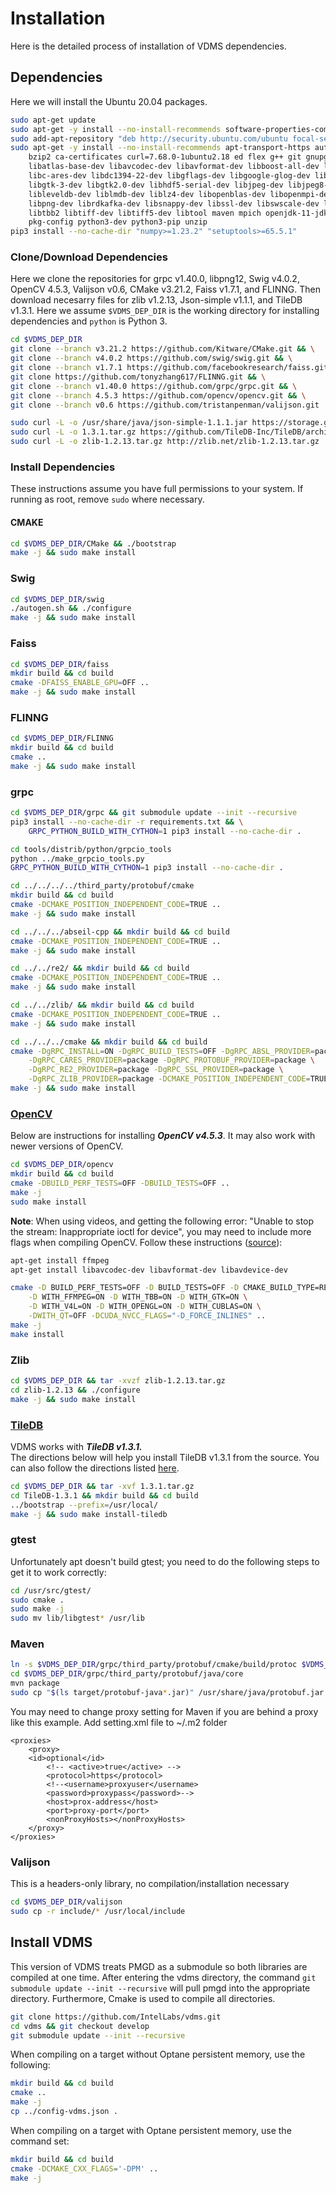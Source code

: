 # Installation
Here is the detailed process of installation of VDMS dependencies.

## Dependencies
Here we will install the Ubuntu 20.04 packages.
```bash
sudo apt-get update
sudo apt-get -y install --no-install-recommends software-properties-common
sudo add-apt-repository "deb http://security.ubuntu.com/ubuntu focal-security main"
sudo apt-get -y install --no-install-recommends apt-transport-https autoconf automake bison build-essential \
    bzip2 ca-certificates curl=7.68.0-1ubuntu2.18 ed flex g++ git gnupg-agent javacc libarchive-tools \
    libatlas-base-dev libavcodec-dev libavformat-dev libboost-all-dev libbz2-dev \
    libc-ares-dev libdc1394-22-dev libgflags-dev libgoogle-glog-dev libgtest-dev \
    libgtk-3-dev libgtk2.0-dev libhdf5-serial-dev libjpeg-dev libjpeg8-dev libjsoncpp-dev \
    libleveldb-dev liblmdb-dev liblz4-dev libopenblas-dev libopenmpi-dev \
    libpng-dev librdkafka-dev libsnappy-dev libssl-dev libswscale-dev libtbb-dev \
    libtbb2 libtiff-dev libtiff5-dev libtool maven mpich openjdk-11-jdk-headless \
    pkg-config python3-dev python3-pip unzip
pip3 install --no-cache-dir "numpy>=1.23.2" "setuptools>=65.5.1"
```
### Clone/Download Dependencies
Here we clone the repositories for grpc v1.40.0, libpng12, Swig v4.0.2, OpenCV 4.5.3, Valijson v0.6, CMake v3.21.2, Faiss v1.7.1, and FLINNG. Then download necesarry files for zlib v1.2.13, Json-simple v1.1.1, and TileDB v1.3.1.
Here we assume `$VDMS_DEP_DIR` is the working directory for installing dependencies and `python` is Python 3.
```bash
cd $VDMS_DEP_DIR
git clone --branch v3.21.2 https://github.com/Kitware/CMake.git && \
git clone --branch v4.0.2 https://github.com/swig/swig.git && \
git clone --branch v1.7.1 https://github.com/facebookresearch/faiss.git && \
git clone https://github.com/tonyzhang617/FLINNG.git && \
git clone --branch v1.40.0 https://github.com/grpc/grpc.git && \
git clone --branch 4.5.3 https://github.com/opencv/opencv.git && \
git clone --branch v0.6 https://github.com/tristanpenman/valijson.git

sudo curl -L -o /usr/share/java/json-simple-1.1.1.jar https://storage.googleapis.com/google-code-archive-downloads/v2/code.google.com/json-simple/json-simple-1.1.1.jar && \
sudo curl -L -o 1.3.1.tar.gz https://github.com/TileDB-Inc/TileDB/archive/refs/tags/1.3.1.tar.gz && \
sudo curl -L -o zlib-1.2.13.tar.gz http://zlib.net/zlib-1.2.13.tar.gz
```

### Install Dependencies
These instructions assume you have full permissions to your system.
If running as root, remove `sudo` where necessary.

#### CMAKE
```bash
cd $VDMS_DEP_DIR/CMake && ./bootstrap
make -j && sudo make install
```

### Swig
```bash
cd $VDMS_DEP_DIR/swig
./autogen.sh && ./configure
make -j && sudo make install
```

### Faiss
```bash
cd $VDMS_DEP_DIR/faiss
mkdir build && cd build
cmake -DFAISS_ENABLE_GPU=OFF ..
make -j && sudo make install
```

### FLINNG
```bash
cd $VDMS_DEP_DIR/FLINNG
mkdir build && cd build
cmake ..
make -j && sudo make install
```

### grpc
```bash
cd $VDMS_DEP_DIR/grpc && git submodule update --init --recursive
pip3 install --no-cache-dir -r requirements.txt && \
    GRPC_PYTHON_BUILD_WITH_CYTHON=1 pip3 install --no-cache-dir .

cd tools/distrib/python/grpcio_tools
python ../make_grpcio_tools.py
GRPC_PYTHON_BUILD_WITH_CYTHON=1 pip3 install --no-cache-dir .

cd ../../../../third_party/protobuf/cmake
mkdir build && cd build
cmake -DCMAKE_POSITION_INDEPENDENT_CODE=TRUE ..
make -j && sudo make install

cd ../../../abseil-cpp && mkdir build && cd build
cmake -DCMAKE_POSITION_INDEPENDENT_CODE=TRUE ..
make -j && sudo make install

cd ../../re2/ && mkdir build && cd build
cmake -DCMAKE_POSITION_INDEPENDENT_CODE=TRUE ..
make -j && sudo make install

cd ../../zlib/ && mkdir build && cd build
cmake -DCMAKE_POSITION_INDEPENDENT_CODE=TRUE ..
make -j && sudo make install

cd ../../../cmake && mkdir build && cd build
cmake -DgRPC_INSTALL=ON -DgRPC_BUILD_TESTS=OFF -DgRPC_ABSL_PROVIDER=package \
    -DgRPC_CARES_PROVIDER=package -DgRPC_PROTOBUF_PROVIDER=package \
    -DgRPC_RE2_PROVIDER=package -DgRPC_SSL_PROVIDER=package \
    -DgRPC_ZLIB_PROVIDER=package -DCMAKE_POSITION_INDEPENDENT_CODE=TRUE ../..
make -j && sudo make install
```

### [OpenCV](https://opencv.org/)

Below are instructions for installing ***OpenCV v4.5.3***. It may also work with newer versions of OpenCV.
```bash
cd $VDMS_DEP_DIR/opencv
mkdir build && cd build
cmake -DBUILD_PERF_TESTS=OFF -DBUILD_TESTS=OFF ..
make -j
sudo make install
```

**Note**: When using videos, and getting the following error: "Unable to stop the stream: Inappropriate ioctl for device", you may need to include more flags when compiling OpenCV. Follow these instructions ([source](https://stackoverflow.com/questions/41200201/opencv-unable-to-stop-the-stream-inappropriate-ioctl-for-device)):
```bash
apt-get install ffmpeg
apt-get install libavcodec-dev libavformat-dev libavdevice-dev

cmake -D BUILD_PERF_TESTS=OFF -D BUILD_TESTS=OFF -D CMAKE_BUILD_TYPE=RELEASE -D CMAKE_INSTALL_PREFIX=/usr/local \
    -D WITH_FFMPEG=ON -D WITH_TBB=ON -D WITH_GTK=ON \
    -D WITH_V4L=ON -D WITH_OPENGL=ON -D WITH_CUBLAS=ON \
    -DWITH_QT=OFF -DCUDA_NVCC_FLAGS="-D_FORCE_INLINES" ..
make -j
make install
```

### Zlib
```bash
cd $VDMS_DEP_DIR && tar -xvzf zlib-1.2.13.tar.gz
cd zlib-1.2.13 && ./configure
make -j && sudo make install
```

### [TileDB](https://tiledb.io/)
VDMS works with ***TileDB v1.3.1.***<br>
The directions below will help you install TileDB v1.3.1 from the source.
You can also follow the directions listed
[here](https://docs.tiledb.io/en/latest/installation.html).
```bash
cd $VDMS_DEP_DIR && tar -xvf 1.3.1.tar.gz
cd TileDB-1.3.1 && mkdir build && cd build
../bootstrap --prefix=/usr/local/
make -j && sudo make install-tiledb
```

### gtest
Unfortunately apt doesn't build gtest;
you need to do the following steps to get it to work correctly:
```bash
cd /usr/src/gtest/
sudo cmake .
sudo make -j
sudo mv lib/libgtest* /usr/lib
```

### Maven
```bash
ln -s $VDMS_DEP_DIR/grpc/third_party/protobuf/cmake/build/protoc $VDMS_DEP_DIR/grpc/third_party/protobuf/src/protoc
cd $VDMS_DEP_DIR/grpc/third_party/protobuf/java/core
mvn package
sudo cp "$(ls target/protobuf-java*.jar)" /usr/share/java/protobuf.jar
```

You may need to change proxy setting for Maven if you are behind a proxy like this example.
Add setting.xml file to ~/.m2 folder
```
<proxies>
    <proxy>
    <id>optional</id>
        <!-- <active>true</active> -->
        <protocol>https</protocol>
        <!--<username>proxyuser</username>
        <password>proxypass</password>-->
        <host>prox-address</host>
        <port>proxy-port</port>
        <nonProxyHosts></nonProxyHosts>
    </proxy>
</proxies>
```

### Valijson
This is a headers-only library, no compilation/installation necessary
```bash
cd $VDMS_DEP_DIR/valijson
sudo cp -r include/* /usr/local/include
```

## Install VDMS
This version of VDMS treats PMGD as a submodule so both libraries are compiled at one time. After entering the vdms directory, the command `git submodule update --init --recursive` will pull pmgd into the appropriate directory. Furthermore, Cmake is used to compile all directories.
```bash
git clone https://github.com/IntelLabs/vdms.git
cd vdms && git checkout develop
git submodule update --init --recursive
```

When compiling on a target without Optane persistent memory, use the following:
```bash
mkdir build && cd build
cmake ..
make -j
cp ../config-vdms.json .
```

When compiling on a target with Optane persistent memory, use the command set:
```bash
mkdir build && cd build
cmake -DCMAKE_CXX_FLAGS='-DPM' ..
make -j
```

